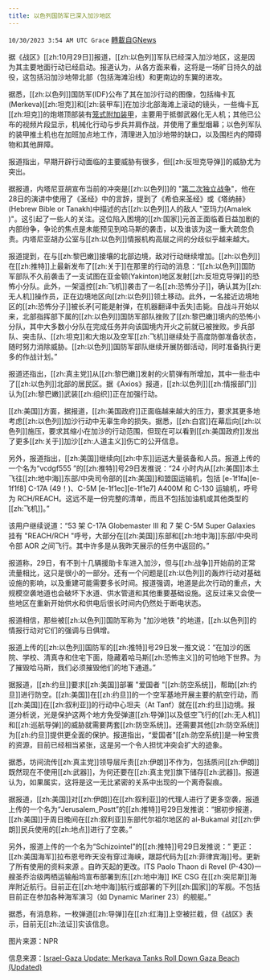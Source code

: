 ```yaml
---
title: 以色列国防军已深入加沙地区
---
```

`10/30/2023 3:54 AM UTC Grace` [轉載自GNews](https://gnews.org/articles/1897519)

据《战区》[[zh:10月29日]]报道，[[zh:以色列]]军队已经深入加沙地区，这是因为其主要地面行动已经启动。报道认为，从各方面来看，这将是一场旷日持久的战役，这包括沿加沙地带北部（包括海滩沿线）和更南边的东翼的进攻。

据悉，[[zh:以色列]]国防军(IDF)公布了其在加沙行动的图像，包括梅卡瓦(Merkeva)[[zh:坦克]]和[[zh:装甲车]]在加沙北部海滩上滚动的镜头，一些梅卡瓦[[zh:坦克]]的炮塔顶部装有[笼式附加装甲](https://gnews.org/m/1843081)，主要用于抵御武器化无人机；其他已公布的视频片段显示，机械化行动与步兵并肩作战，并使用了重型烟幕；以色列军队的装甲推土机也在加班加点地工作，清理进入加沙地带的缺口，以及围栏内的障碍物和其他屏障。

报道指出，早期开辟行动面临的主要威胁有很多，但[[zh:反坦克导弹]]的威胁尤为突出。

据报道，内塔尼亚胡宣布当前的冲突是[[zh:以色列]]的 "[第二次独立战争](https://gnews.org/m/1893916)"，他在28日的演讲中使用了《圣经》中的言辞，提到了《希伯来圣经》或《塔纳赫》(Hebrew Bible or Tanakh)中描述的古[[zh:以色列]]人的敌人 "亚玛力(Amalek )"。这引起了一些人的关注。这位陷入困境的[[zh:国家]]元首正面临着日益加剧的内部纷争，争论的焦点是未能预见到哈马斯的袭击，以及谁该为这一重大疏忽负责。内塔尼亚胡办公室与[[zh:以色列]]情报机构高层之间的分歧似乎越来越大。

报道提到，在与[[zh:黎巴嫩]]接壤的北部边境，敌对行动继续增加。[[zh:以色列]]在[[zh:推特]]上最新发布了[[zh:关于]]在那里的行动的消息：“[[zh:以色列]]国防军部队不久前袭击了一支试图在亚金顿(Yakinton)地区发射[[zh:反坦克导弹]]的恐怖小分队。此外，一架遥控[[zh:飞机]]袭击了一名[[zh:恐怖分子]]，确认其为[[zh:无人机]]操作员，正在边境地区向[[zh:以色列]]领土移动。此外，一名接近边境地区的[[zh:恐怖分子]]被长矛\[可能是射弹，在机器翻译中丢失\]击毙。自战斗开始以来，北部指挥部下属的[[zh:以色列]]国防军部队挫败了[[zh:黎巴嫩]]境内的恐怖小分队，其中大多数小分队在完成任务并向该国境内开火之前就已被挫败。步兵部队、突击队、[[zh:坦克]]和大炮以及空军[[zh:飞机]]继续处于高度防御准备状态，随时努力消除威胁。[[zh:以色列]]国防军部队继续开展防御活动，同时准备执行更多的作战计划。”

报道还指出，[[zh:真主党]]从[[zh:黎巴嫩]]发射的火箭弹有所增加，其中一些击中了[[zh:以色列]]北部的居民区。据《Axios》报道，[[zh:以色列]][[zh:情报部门]]认为[[zh:黎巴嫩]]武装[[zh:组织]]正在加强行动。

[[zh:美国]]方面，据报道，[[zh:美国政府]]正面临越来越大的压力，要求其更多地考虑[[zh:以色列]]加沙行动中无辜生命的损失。据悉，[[zh:白宫]]在幕后向[[zh:以色列]]施压，要求其缩小在加沙的行动范围，但现在可以看到[[zh:美国政府]]发出了更多[[zh:关于]]加沙[[zh:人道主义]]伤亡的公开信息。

另外，报道指出，[[zh:美国]]继续向[[zh:中东]]运送大量装备和人员。报道上传的一个名为“vcdgf555 ”的[[zh:推特]]号29日发推说：“24 小时内从[[zh:美国]]本土飞往[[zh:地中海]]东部/中央司令部的[[zh:美国]]和盟国运输机，包括 [e-1f1fa][e-1f1f8] C-17A (49！)、C-5M [e-1f1ec][e-1f1e7] A400M 和 C-130 运输机，呼号为 RCH/REACH。这远不是一份完整的清单，而且不包括加油机或其他类型的[[zh:飞机]]。”

该用户继续说道：“53 架 C-17A Globemaster III 和 7 架 C-5M Super Galaxies 挂有 "REACH/RCH "呼号，大部分在[[zh:美国]]东部和[[zh:地中海]]东部/中央司令部 AOR 之间飞行。其中许多是从我昨天展示的任务中返回的。”

报道称，29日，有不到十几辆援助卡车进入加沙，但与[[zh:战争]]开始前的正常流量相比，这只是很小的一部分。还有一个问题是[[zh:以色列]]的轰炸行动对基础设施的影响，以及重建可能需要多长时间。报道强调，地道是此次行动的重点，大规模空袭地道也会破坏下水道、供水管道和其他重要基础设施。这反过来又会使一些地区在重新开始供水和供电后很长时间内仍然处于断电状态。

报道相信，那些被[[zh:以色列]]国防军称为 "加沙地铁 "的地道，[[zh:以色列]]的情报行动对它们的强调与日俱增。

报道上传的[[zh:以色列]]国防军的[[zh:推特]]号29日发一推文说：“在加沙的医院、学校、清真寺和住宅下面，隐藏着哈马斯[[zh:恐怖主义]]的可怕地下世界。为了摧毁哈马斯，我们必须摧毁他们的地下通道。”

据报道，[[zh:约旦]]要求[[zh:美国]]部署 "爱国者 "[[zh:防空系统]]，帮助[[zh:约旦]]进行防空。[[zh:美国]]在[[zh:约旦]]的一个空军基地开展主要的航空行动，而[[zh:美国]]在[[zh:叙利亚]]的行动中心坦夫（At Tanf）就在[[zh:约旦]]边境。报道分析说，光是保护这两个地方免受弹道[[zh:导弹]]以及低空飞行的[[zh:无人机]]和[[zh:巡航导弹]]的威胁就需要两套[[zh:防空系统]]。还需要其他[[zh:防空系统]]为[[zh:约旦]]提供更全面的保护。报道指出，“爱国者"[[zh:防空系统]]是一种宝贵的资源，目前已经相当紧张，这是另一个令人担忧冲突会扩大的迹象。

据悉，坊间流传[[zh:真主党]]领导层斥责[[zh:伊朗]]不作为，包括质问[[zh:伊朗]]既然现在不使用[[zh:武器]]，为何还要在[[zh:真主党]]旗下储存[[zh:武器]]。报道认为，如果属实，这将是这一无比紧密的关系中出现的一个离奇裂痕。

据报道，[[zh:美国]]对[[zh:伊朗]]在[[zh:叙利亚]]的代理人进行了更多空袭，报道上传的一个名为“Jerusalem\_Postt”的[[zh:推特]]号29日发推说：“据初步报道，[[zh:美国]]于周日晚间在[[zh:叙利亚]]东部代尔祖尔地区的 al-Bukamal 对[[zh:伊朗]]民兵使用的[[zh:地点]]进行了空袭。”

另外，报道上传的一个名为“Schizointel”的[[zh:推特]]号29日发推说：” 更正：[[zh:美国海军]]拉布恩号昨天没有穿过海峡，跟踪代码为[[zh:菲律宾海]]号。更新了所有使用的资料来源 。自昨天起的更改。ITS Paolo Thaon di Revel (P-430)一艘圣乔治级两栖运输船坞宣布部署到东[[zh:地中海]] IKE CSG 在[[zh:突尼斯]]海岸附近航行。目前正在[[zh:地中海]]航行或部署的下列[[zh:国家]]的军舰。不包括目前正在参加各种海军演习（如 Dynamic Mariner 23）的舰艇。”

据悉，有消息称，一枚弹道[[zh:导弹]]在[[zh:红海]]上空被拦截，但《战区》表示，目前无[[zh:法证]]实该信息。

图片来源：NPR

信息来源：[Israel-Gaza Update: Merkava Tanks Roll Down Gaza Beach (Updated)](https://www.thedrive.com/the-war-zone/israel-gaza-update-merkava-tanks-roll-down-gaza-beach)
